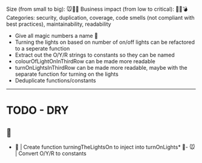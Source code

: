 Size (from small to big): 🐭🐶🐘
Business impact (from low to critical): 🤔🧨💣
Categories: security, duplication, coverage, code smells (not compliant with best practices), maintainability, readability

- Give all magic numbers a name 🎉
- Turning the lights on based on number of on/off lights can be refactored to a seperate function
- Extract out the O/Y/R strings to constants so they can be named
- colourOfLightOnInThirdRow can be made more readable
- turnOnLightsInThirdRow can be made more readable, maybe with the separate function for turning on the lights
- Deduplicate functions/constants



---


# TODO - DRY
## 🧨
- 🐶 | Create function turningTheLightsOn to inject into turnOnLights*
🎈- 🐭 | Convert O/Y/R to constants
